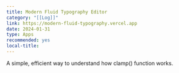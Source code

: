 ```yaml
---
title: Modern Fluid Typography Editor
category: "[[Log]]"
link: https://modern-fluid-typography.vercel.app
date: 2024-01-31
type: Apps
recommended: yes
local-title:
---
```

A simple, efficient way to understand how clamp() function works. 